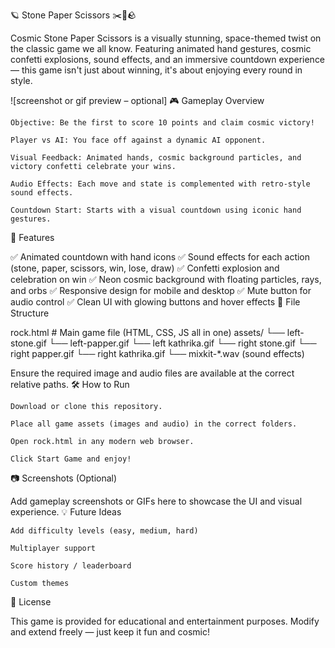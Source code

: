 🪐 Stone Paper Scissors ✂️🧻🪨

Cosmic Stone Paper Scissors is a visually stunning, space-themed twist on the classic game we all know. Featuring animated hand gestures, cosmic confetti explosions, sound effects, and an immersive countdown experience — this game isn't just about winning, it's about enjoying every round in style.

![screenshot or gif preview – optional]
🎮 Gameplay Overview

    Objective: Be the first to score 10 points and claim cosmic victory!

    Player vs AI: You face off against a dynamic AI opponent.

    Visual Feedback: Animated hands, cosmic background particles, and victory confetti celebrate your wins.

    Audio Effects: Each move and state is complemented with retro-style sound effects.

    Countdown Start: Starts with a visual countdown using iconic hand gestures.

🚀 Features

✅ Animated countdown with hand icons
✅ Sound effects for each action (stone, paper, scissors, win, lose, draw)
✅ Confetti explosion and celebration on win
✅ Neon cosmic background with floating particles, rays, and orbs
✅ Responsive design for mobile and desktop
✅ Mute button for audio control
✅ Clean UI with glowing buttons and hover effects
📁 File Structure

rock.html         # Main game file (HTML, CSS, JS all in one)
assets/
  └── left-stone.gif
  └── left-papper.gif
  └── left kathrika.gif
  └── right stone.gif
  └── right papper.gif
  └── right kathrika.gif
  └── mixkit-*.wav (sound effects)

Ensure the required image and audio files are available at the correct relative paths.
🛠 How to Run

    Download or clone this repository.

    Place all game assets (images and audio) in the correct folders.

    Open rock.html in any modern web browser.

    Click Start Game and enjoy!

📷 Screenshots (Optional)

Add gameplay screenshots or GIFs here to showcase the UI and visual experience.
💡 Future Ideas

    Add difficulty levels (easy, medium, hard)

    Multiplayer support

    Score history / leaderboard

    Custom themes

📜 License

This game is provided for educational and entertainment purposes. Modify and extend freely — just keep it fun and cosmic!
